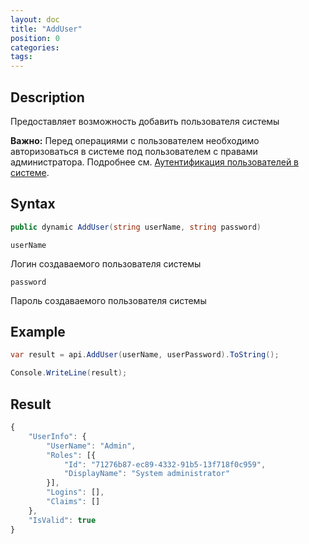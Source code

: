 ```yaml
---
layout: doc
title: "AddUser"
position: 0 
categories: 
tags:
---
```


## Description
Предоставляет возможность добавить пользователя системы

**Важно:** Перед операциями с пользователем необходимо авторизоваться в системе под пользователем
с правами администратора. Подробнее см. [Аутентификация пользователей в системе](../../SignInApi/SignInInternal).

## Syntax
```csharp
public dynamic AddUser(string userName, string password)
```

`userName`

Логин создаваемого пользователя системы

`password`

Пароль создаваемого пользователя системы

## Example

```csharp
var result = api.AddUser(userName, userPassword).ToString();

Сonsole.WriteLine(result);
```

## Result
```js
{
	"UserInfo": {
		"UserName": "Admin",
		"Roles": [{
			"Id": "71276b87-ec89-4332-91b5-13f718f0c959",
			"DisplayName": "System administrator"
		}],
		"Logins": [],
		"Claims": []
	},
	"IsValid": true
}
```